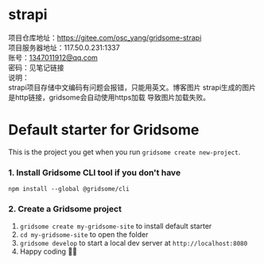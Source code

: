 # strapi
项目仓库地址：https://gitee.com/osc_yang/gridsome-strapi  
项目服务器地址：117.50.0.231:1337  
账号：1347011912@qq.com  
密码：见笔记链接  
说明：  
strapi项目存储中文编码有问题会报错，只能用英文。博客图片
strapi生成的图片是http链接，gridsome会自动使用https加载
导致图片加载失败。

# Default starter for Gridsome

This is the project you get when you run `gridsome create new-project`.

### 1. Install Gridsome CLI tool if you don't have

`npm install --global @gridsome/cli`

### 2. Create a Gridsome project

1. `gridsome create my-gridsome-site` to install default starter
2. `cd my-gridsome-site` to open the folder
3. `gridsome develop` to start a local dev server at `http://localhost:8080`
4. Happy coding 🎉🙌
